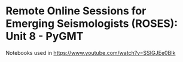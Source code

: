 # Remote Online Sessions for Emerging Seismologists (ROSES): Unit 8 - PyGMT

Notebooks used in https://www.youtube.com/watch?v=SSIGJEe0BIk
